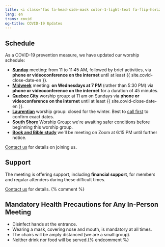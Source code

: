 ```yaml
---
title: <i class="fas fa-head-side-mask color-1-light-text fa-flip-horizontal"></i> COVID-19 Updates
lang: en
trans: covid
og-title: COVID-19 Updates
---
```

## Schedule
As a COVID-19 prevention measure, we have updated our worship schedule:
* [**Sunday**](/directions) meeting: from 11 to 11:45 AM, followed by brief activities, via **phone or videoconference on the internet** until at least {{ site.covid-close-date-en }}.
* [**Midweek**](/midweek) meeting: **on Wednesdays at 7 PM** (rather than 5:30 PM) via **phone or videoconference on the internet** for a duration of 45 minutes.
* [**Quebec City**](/qc) worship group: at 11 am on Sundays via **phone or videoconference on the internet** until at least {{ site.covid-close-date-en }}.
* [**Laurentian**](/laurentians) worship group: closed for the winter. Best to [call first](/laurentians#contact) to confirm exact dates.
* [**South Shore**](/south_shore) Worship Group: we're awaiting safer conditions before beginning this worship group.
* [**Book and Bible study**](/new_attender/book_bible) we'll be meeting on Zoom at 6:15 PM until further notice.

[Contact us](/contact.html) for details on joining us.

## Support
The meeting is offering support, including **financial support**, for members and regular attenders during these difficult times. 

[Contact us](/contact.html) for details.
{% comment %}
## Mandatory Health Precautions for Any In-Person Meeting <span class="stanchor"><a name="precautions"></a></span>
* Disinfect hands at the entrance.
* Wearing a mask, covering nose and mouth, is mandatory at all times.
* The chairs will be amply distanced (we are a small group).
* Neither drink nor food will be served.{% endcomment %}
